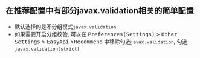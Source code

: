 ## 在推荐配置中有部分javax.validation相关的简单配置

- 默认选择的是不分组模式`javax.validation`
- 如果需要开启分组校验, 可以在 <kbd>Preferences(Settings)</kbd> > <kbd>Other Settings</kbd> > <kbd>EasyApi</kbd> ><kbd>Recommend</kbd> 中移除勾选`javax.validation`, 勾选`javax.validation(strict)`
